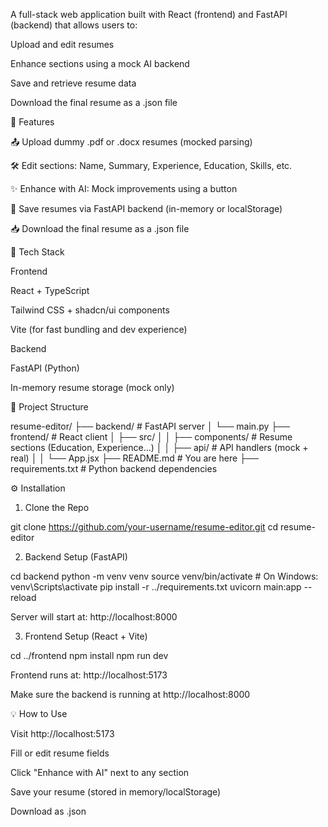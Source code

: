 A full-stack web application built with React (frontend) and FastAPI (backend) that allows users to:

Upload and edit resumes

Enhance sections using a mock AI backend

Save and retrieve resume data

Download the final resume as a .json file

🚀 Features

📤 Upload dummy .pdf or .docx resumes (mocked parsing)

🛠 Edit sections: Name, Summary, Experience, Education, Skills, etc.

✨ Enhance with AI: Mock improvements using a button

💾 Save resumes via FastAPI backend (in-memory or localStorage)

📥 Download the final resume as a .json file

🧩 Tech Stack

Frontend

React + TypeScript

Tailwind CSS + shadcn/ui components

Vite (for fast bundling and dev experience)

Backend

FastAPI (Python)

In-memory resume storage (mock only)

📁 Project Structure

resume-editor/
├── backend/               # FastAPI server
│   └── main.py
├── frontend/              # React client
│   ├── src/
│   │   ├── components/    # Resume sections (Education, Experience...)
│   │   ├── api/           # API handlers (mock + real)
│   │   └── App.jsx
├── README.md              # You are here
├── requirements.txt       # Python backend dependencies

⚙️ Installation

1. Clone the Repo

git clone https://github.com/your-username/resume-editor.git
cd resume-editor

2. Backend Setup (FastAPI)

cd backend
python -m venv venv
source venv/bin/activate   # On Windows: venv\Scripts\activate
pip install -r ../requirements.txt
uvicorn main:app --reload

Server will start at: http://localhost:8000

3. Frontend Setup (React + Vite)

cd ../frontend
npm install
npm run dev

Frontend runs at: http://localhost:5173

Make sure the backend is running at http://localhost:8000

💡 How to Use

Visit http://localhost:5173

Fill or edit resume fields

Click "Enhance with AI" next to any section

Save your resume (stored in memory/localStorage)

Download as .json
